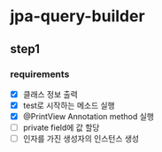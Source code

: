 # jpa-query-builder

## step1
### requirements
- [x] 클래스 정보 출력
- [x] test로 시작하는 메소드 실행
- [x] @PrintView Annotation method 실행
- [ ] private field에 값 할당
- [ ] 인자를 가진 생성자의 인스턴스 생성